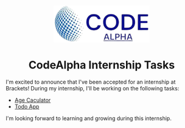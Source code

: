 <p align="center" >
  <img style="background-color: white;" src="./assets/codealphalogo.png" alt="Brand Logo" width="50%">
  <h1 align="center">CodeAlpha Internship Tasks</h1>
</p>

I'm excited to announce that I've been accepted for an internship at Brackets! During my internship, I'll be working on the following tasks:

- [Age Caculator](./tasks/TASK_1)
- [Todo App](./tasks/TASK_2)

I'm looking forward to learning and growing during this internship.
